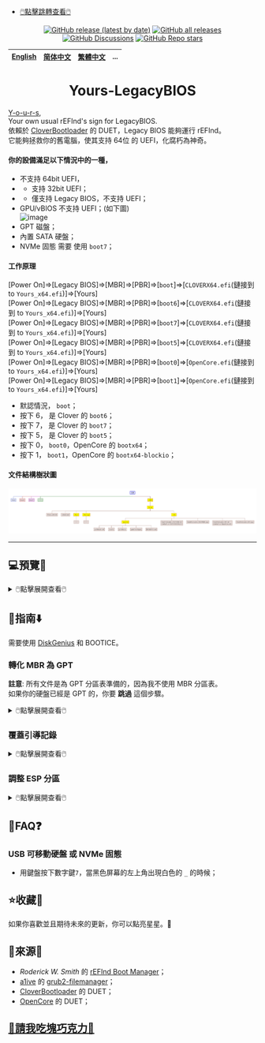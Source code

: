 - [🖱️點擊跳轉查看🖱️](https://github.com/M-L-P/rEFInd-theme-Yours)<br/>

<div align="center">

[![GitHub release (latest by date)](https://img.shields.io/github/v/release/M-L-P/Yours-LegacyBIOS)](https://github.com/M-L-P/Yours-LegacyBIOS/releases/latest)
[![GitHub all releases](https://img.shields.io/github/downloads/M-L-P/Yours-LegacyBIOS/total)](https://github.com/M-L-P/Yours-LegacyBIOS/releases)
[![GitHub Discussions](https://img.shields.io/github/discussions/M-L-P/Yours-LegacyBIOS)](https://github.com/M-L-P/Yours-LegacyBIOS/discussions)
[![GitHub Repo stars](https://img.shields.io/github/stars/M-L-P/Yours-LegacyBIOS?style=social)](https://github.com/M-L-P/Yours-LegacyBIOS/stargazers)

</div>

[English](README.md)|[简体中文](README-自述文件.md)|[繁體中文](README-繁體中文.md)|...
--|--|--|--

<h1 align="center">Yours-LegacyBIOS</h1>

[Y-o-u-r-s](https://github.com/M-L-P/rEFInd-theme-Yours),<br/>
Your own usual rEFInd's sign for LegacyBIOS.<br/>
依賴於 [CloverBootloader](https://github.com/CloverHackyColor/CloverBootloader) 的 DUET，Legacy BIOS 能夠運行 rEFInd。<br/>
它能夠拯救你的舊電腦，使其支持 64位 的 UEFI，化腐朽為神奇。
#### 你的設備滿足以下情況中的一種，
- 不支持 64bit UEFI，
- - 支持 32bit UEFI；
- - 僅支持 Legacy BIOS，不支持 UEFI；
- GPU/vBIOS 不支持 UEFI；(如下圖)<br/>
![image](https://user-images.githubusercontent.com/69227436/213923710-120c5a02-30ea-4005-b2fe-c8e9adc7b6d7.png)
- GPT 磁盤；
- 內置 SATA 硬盤；
- NVMe 固態 需要 使用 `boot7`；
#### 工作原理
[Power On]=>[Legacy BIOS]=>[MBR]=>[PBR]=>[`boot`]=>[`CLOVERX64.efi`(鏈接到 to `Yours_x64.efi`)]=>[Yours]<br/>
[Power On]=>[Legacy BIOS]=>[MBR]=>[PBR]=>[`boot6`]=>[`CLOVERX64.efi`(鏈接到 to `Yours_x64.efi`)]=>[Yours]<br/>
[Power On]=>[Legacy BIOS]=>[MBR]=>[PBR]=>[`boot7`]=>[`CLOVERX64.efi`(鏈接到 to `Yours_x64.efi`)]=>[Yours]<br/>
[Power On]=>[Legacy BIOS]=>[MBR]=>[PBR]=>[`boot5`]=>[`CLOVERX64.efi`(鏈接到 to `Yours_x64.efi`)]=>[Yours]<br/>
[Power On]=>[Legacy BIOS]=>[MBR]=>[PBR]=>[`boot0`]=>[`OpenCore.efi`(鏈接到 to `Yours_x64.efi`)]=>[Yours]<br/>
[Power On]=>[Legacy BIOS]=>[MBR]=>[PBR]=>[`boot1`]=>[`OpenCore.efi`(鏈接到 to `Yours_x64.efi`)]=>[Yours]<br/>
- 默認情況， `boot`；
- 按下 6， 是 Clover 的 `boot6`；
- 按下 7， 是 Clover 的 `boot7`；
- 按下 5， 是 Clover 的 `boot5`；
- 按下 0， `boot0`，OpenCore 的 `bootx64`；
- 按下 1， `boot1`，OpenCore 的 `bootx64-blockio`；
#### 文件結構樹狀圖
<img src="https://raw.githubusercontent.com/M-L-P/.github/main/screenshots/Yours-LegacyBIOS/Yours-LegacyBIOS.png">

-----------------------------------------------------------------------------------------------------------------------------------
## 💻️預覽👀

<details>
<summary>🖱️點擊展開查看🖱️</summary>

<img src="https://raw.githubusercontent.com/M-L-P/.github/main/screenshots/Yours-LegacyBIOS/about.duet.png">
<img src="https://raw.githubusercontent.com/M-L-P/.github/main/screenshots/Yours/M.big.png">
</details>

## 🧭指南⬇️

需要使用 [DiskGenius](https://www.diskgenius.com/) 和 BOOTICE。
### 轉化 MBR 為 GPT
__註意__: 所有文件是為 GPT 分區表準備的，因為我不使用 MBR 分區表。<br/>
如果你的硬盤已經是 GPT 的，你要 __跳過__ 這個步驟。
<details>
<summary>🖱️點擊展開查看🖱️</summary>
https://www.diskgenius.com/manual/convert-partition-table-style.php

![image](https://github.com/M-L-P/Yours-LegacyBIOS/assets/69227436/93246cd8-f616-43c7-a5ac-8ca224ef8fb0)
</details>

### 覆蓋引導記錄

<details>
<summary>🖱️點擊展開查看🖱️</summary>

#### 備份 EFI 文件
- 打開 DiskGenius；
- 把 ESP分區 中的所有的文件 復製到其他你想要的位置；
#### 格式化 ESP 成 FAT32
- 打開 DiskGenius；
- 格式化 ESP 成 FAT32(Basic data partition)；
- - 或者 在第一個分區前面 創建一個 FAT32 分區。
#### 覆蓋 MBR 和 PBR
- 打開 BOOTICE；
- `zip: Boot_Record\MBR.bin` 用來覆蓋內置 SATA 硬盤的 MBR；<br/>
  ![mbr](https://github.com/M-L-P/Yours-LegacyBIOS/assets/69227436/af8d8cb4-3e10-48a8-ab06-71a8e69ed3ba)

- `zip: Boot_Record\PBR.bin` 用來覆蓋 FAT32 的 PBR；<br/>
  ![pbr](https://github.com/M-L-P/Yours-LegacyBIOS/assets/69227436/a2a6f8f1-6b28-48a3-90fc-b7ed140adc86)

#### 把 FAT32 變成 ESP
- 打開 DiskGenius；
- [編輯分區參數](https://www.diskgenius.com/manual/modify-partition-para.php), set the FAT32 as ESP；
- 命名為 `EFI system partition`(如下圖)<br/>
[<img src="https://github.com/M-L-P/Yours-LegacyBIOS/assets/69227436/2fb6df69-e8be-4b67-b00f-ebde03fa0538">](https://www.diskgenius.com/manual/modify-partition-para.php)
</details>

### 調整 ESP 分區

<details>
<summary>🖱️點擊展開查看🖱️</summary>

#### 恢復 EFI 文件
- 從你的備份中把 EFI 文件恢復進 ESP 分區。

#### 復製 Yours 到 ESP 分區
- 復製文件 `zip: ESP\boot` 到 `ESP: \`；
- 復製文件 `zip: ESP\boot5` 到 `ESP: \`；
- 復製文件 `zip: ESP\boot6` 到 `ESP: \`；
- 復製文件 `zip: ESP\boot7` 到 `ESP: \`；
- 復製文件 `zip: ESP\boot0` 到 `ESP: \`；
- 復製文件 `zip: ESP\boot1` 到 `ESP: \`；
- 復製文件夾 `zip: ESP\EFI\Yours` 到 `ESP: \EFI`；

#### 若有 黑蘋果
為了讓圖形界面銜接得更加緊密，中途沒有代碼界面，同時支持安全啟動<br/>
<details>
<summary>🖱️點擊展開查看🖱️</summary>

文件名|所在目錄|文件原理|文件功能
-|-|-|-
`GrubPreLoader_CLOVER.efi`|`EFI\Yours\efi`|鏈接到 `EFI\CLOVER\CLOVERX64.efi`|預啟動 CloverBootloader
`GrubPreLoader_CLOVER.png`|`EFI\Yours\efi`|同名顯示圖標|用於顯示 Clover 的啟動圖標
`GrubPreLoader_OC.efi`|`EFI\Yours\efi`|鏈接到 `EFI\OC\OpenCore.efi`|預啟動 OpenCore
`GrubPreLoader_OC.png`|`EFI\Yours\efi`|同名顯示圖標|用於顯示 OC 的啟動圖標

#### 若是 OpenCore
- 你應該編輯 `config.plist` 設置 `LauncherOption=System` ；

#### 若不用黑果
- 你可以選定 Clover 或 OC 的啟動圖標，按下【Delete】，隱藏對應的入口。
</details>

</details>

## 📝FAQ❓️
### USB 可移動硬盤 或 NVMe 固態
- 用鍵盤按下數字鍵`7`，當黑色屏幕的左上角出現白色的 `_` 的時候；

## ⭐收藏🌟
如果你喜歡並且期待未來的更新，你可以點亮星星。💫

## 🎉來源🎊
- *Roderick W. Smith* 的 [rEFInd Boot Manager](http://www.rodsbooks.com/refind/)；
- [a1ive](https://github.com/a1ive) 的 [grub2-filemanager](https://github.com/a1ive/grub2-filemanager)；
- [CloverBootloader](https://github.com/CloverHackyColor/CloverBootloader) 的 DUET；
- [OpenCore](https://github.com/acidanthera/OpenCorePkg) 的 DUET；

## [🧁請我吃塊巧克力🍫](https://github.com/M-L-P/.github/blob/main/chocolate/chocolate.md)
